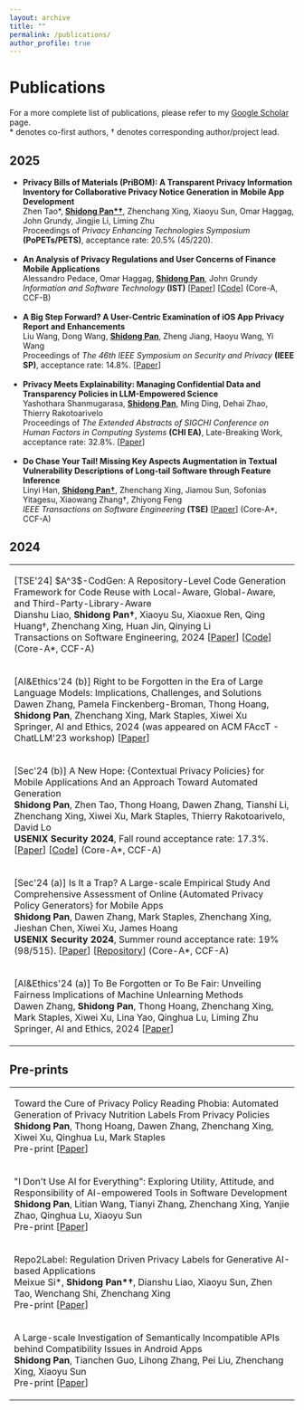 ```yaml
---
layout: archive
title: ""
permalink: /publications/
author_profile: true
---
```


<style>
table.imgtable, table.imgtable td{
  /* height: auto; */
  /* text-align: left; */
}

</style>

# <i class="fa fa-fw fa-copy"></i> Publications

For a more complete list of publications, please refer to my <a href="https://scholar.google.com.au/citations?user=IPz6ilYAAAAJ&hl=en">Google Scholar</a> page.<br>
\* denotes co-first authors, † denotes corresponding author/project lead.


## 2025
<ul>
  <li>
     <b>Privacy Bills of Materials (PriBOM): A Transparent Privacy Information Inventory for Collaborative Privacy Notice Generation in Mobile App Development</b> <br>
      Zhen Tao*, <ins><b>Shidong Pan*†</b></ins>, Zhenchang Xing, Xiaoyu Sun, Omar Haggag, John Grundy, Jingjie Li, Liming Zhu <br>
      Proceedings of <em>Privacy Enhancing Technologies Symposium</em> <b> (PoPETs/PETS)</b>, acceptance rate: 20.5% (45/220).
  </li>
<br>
  <li>
      <b> An Analysis of Privacy Regulations and User Concerns of Finance Mobile Applications</b>  <br>
      Alessandro Pedace, Omar Haggag, <ins><b>Shidong Pan</b></ins>, John Grundy <br>
      <em>Information and Software Technology</em> <b>(IST)</b>
      [<a href="https://www.sciencedirect.com/science/article/pii/S0950584925000953" target="_blank">Paper</a>]
      [<a href="https://github.com/HumaniSELab/An_Analysis_of_Privacy_Regulations_and_User_Concerns_of_Finance_Mobile_Applications">Code</a>]
      (Core-A, CCF-B)
  </li>
<br>
  <li>
    <b>A Big Step Forward? A User-Centric Examination of iOS App Privacy Report and Enhancements</b> <br>
    Liu Wang, Dong Wang, <ins><b>Shidong Pan</b></ins>, Zheng Jiang, Haoyu Wang, Yi Wang<br>
    Proceedings of <em>The 46th IEEE Symposium on Security and Privacy</em> <b>(IEEE SP)</b>, acceptance rate: 14.8%. 
    [<a href="https://www.computer.org/csdl/proceedings-article/sp/2025/223600d878/26hiVNNmd1e" target="_blank">Paper</a>]
  </li>
<br>
  <li>
    <b>Privacy Meets Explainability: Managing Confidential Data and Transparency Policies in LLM-Empowered Science</b> <br>
    Yashothara Shanmugarasa, <ins><b>Shidong Pan</b></ins>, Ming Ding, Dehai Zhao, Thierry Rakotoarivelo<br>
    Proceedings of <em>The Extended Abstracts of SIGCHI Conference on Human Factors in Computing Systems</em> <b>(CHI EA)</b>, Late-Breaking Work, acceptance rate: 32.8%.  
    [<a href="https://ShidongPAN.github.io/_pages/papers/CHI_LBW_Privacy.pdf" target="_blank">Paper</a>]
  </li>
<br>
  <li>
    <b> Do Chase Your Tail! Missing Key Aspects Augmentation in Textual Vulnerability Descriptions of Long-tail Software through Feature Inference</b> <br>
    Linyi Han,  <ins><b>Shidong Pan†</b></ins>, Zhenchang Xing, Jiamou Sun, Sofonias Yitagesu, Xiaowang Zhang†, Zhiyong Feng<br>
    <em>IEEE Transactions on Software Engineering</em> <b>(TSE)</b>
        [<a href="https://arxiv.org/abs/2405.07430">Paper</a>] (Core-A*, CCF-A)
  </li>
</ul>


## 2024

<table class='imgtable'>
  <tr>
    <td align="left">
      <p>
       [TSE'24] $A^3$-CodGen: A Repository-Level Code Generation Framework for Code Reuse with Local-Aware, Global-Aware, and Third-Party-Library-Aware<br>
        Dianshu Liao, <b>Shidong Pan†</b>, Xiaoyu Su, Xiaoxue Ren, Qing Huang†, Zhenchang Xing, Huan Jin, Qinying Li<br>
        Transactions on Software Engineering, 2024
        [<a href="https://arxiv.org/abs/2312.05772">Paper</a>]
        [<a href="https://github.com/Dianshu-Liao/AAA-Code-Generation-Framework-for-Code-Repository-Local-Aware-Global-Aware-Third-Party-Aware">Code</a>]
         (Core-A*, CCF-A)
      </p>
    </td>
  </tr>
  <tr>
    <td align="left">
      <p>
        [AI&Ethics'24 (b)] Right to be Forgotten in the Era of Large Language Models: Implications, Challenges, and Solutions<br>
        Dawen Zhang, Pamela Finckenberg-Broman, Thong Hoang, <b>Shidong Pan</b>, Zhenchang Xing, Mark Staples, Xiwei Xu<br>
        Springer, AI and Ethics, 2024 (was appeared on ACM FAccT - ChatLLM'23 workshop)       
        [<a href="https://arxiv.org/abs/2307.03941">Paper</a>]
      </p>
    </td>
  </tr>
  <tr>
    <td align="left">
      <p>
        [Sec'24 (b)] A New Hope: {Contextual Privacy Policies} for Mobile Applications And an Approach Toward Automated Generation<br>
        <b>Shidong Pan</b>, Zhen Tao, Thong Hoang, Dawen Zhang, Tianshi Li, Zhenchang Xing, Xiwei Xu, Mark Staples, Thierry Rakotoarivelo, David Lo<br>
        <b>USENIX Security 2024</b>, Fall round acceptance rate: 17.3%.
        [<a href="https://www.usenix.org/system/files/usenixsecurity24-pan-shidong-hope.pdf">Paper</a>]
        [<a href="https://github.com/ShidongPAN/Cpp4App">Code</a>]
        (Core-A*, CCF-A)
      </p>
    </td>
  </tr>

  <tr>
    <td align="left">
      <p>
        [Sec'24 (a)] Is It a Trap? A Large-scale Empirical Study And Comprehensive Assessment of Online {Automated Privacy Policy Generators} for Mobile Apps<br>
        <b>Shidong Pan</b>, Dawen Zhang, Mark Staples, Zhenchang Xing, Jieshan Chen, Xiwei Xu, James Hoang<br>
        <b> USENIX Security 2024</b>, Summer round acceptance rate: 19% (98/515).
        [<a href="https://www.usenix.org/system/files/usenixsecurity24-pan-shidong-trap.pdf">Paper</a>]
        [<a href="https://github.com/ShidongPAN/APPG">Repository</a>]
        (Core-A*, CCF-A)
      </p>
    </td>
  </tr>
  <tr>
    <td align="left">
      <p>
        [AI&Ethics'24 (a)] To Be Forgotten or To Be Fair: Unveiling Fairness Implications of Machine Unlearning Methods <br>
        Dawen Zhang, <b>Shidong Pan</b>, Thong Hoang, Zhenchang Xing, Mark Staples, Xiwei Xu, Lina Yao, Qinghua Lu, Liming Zhu<br>
        Springer, AI and Ethics, 2024       
        [<a href="https://link.springer.com/article/10.1007/s43681-023-00398-y">Paper</a>]
      </p>
    </td>
  </tr>
</table>

## Pre-prints

<table class='imgtable'>
  <tr>
    <td align="left">
      <p>
        Toward the Cure of Privacy Policy Reading Phobia: Automated Generation of Privacy Nutrition Labels From Privacy Policies<br>
        <b>Shidong Pan</b>, Thong Hoang, Dawen Zhang, Zhenchang Xing, Xiwei Xu, Qinghua Lu, Mark Staples<br>
        Pre-print
        [<a href="https://arxiv.org/abs/2306.10923">Paper</a>]
      </p>
    </td>
  </tr>

  <tr>
    <td align="left">
      <p>
        "I Don't Use AI for Everything": Exploring Utility, Attitude, and Responsibility of AI-empowered Tools in Software Development<br>
        <b>Shidong Pan</b>, Litian Wang, Tianyi Zhang, Zhenchang Xing, Yanjie Zhao, Qinghua Lu, Xiaoyu Sun<br>
        Pre-print
        [<a href="https://arxiv.org/abs/2405.07430">Paper</a>]
      </p>
    </td>
  </tr>
  <tr>
    <td align="left">
      <p>
        Repo2Label: Regulation Driven Privacy Labels for Generative AI-based Applications<br>
        Meixue Si*, <b>Shidong Pan*†</b>, Dianshu Liao, Xiaoyu Sun, Zhen Tao, Wenchang Shi, Zhenchang Xing<br>
        Pre-print
        [<a href="https://arxiv.org/abs/2405.07430">Paper</a>]
      </p>
    </td>
  </tr>
  <tr>
    <td align="left">
      <p>
        A Large-scale Investigation of Semantically Incompatible APIs behind Compatibility Issues in Android Apps<br>
        <b>Shidong Pan</b>, Tianchen Guo, Lihong Zhang, Pei Liu, Zhenchang Xing, Xiaoyu Sun<br>
        Pre-print
        [<a href="https://arxiv.org/abs/2406.17431">Paper</a>]
      </p>
    </td>
  </tr>

  
</table>


